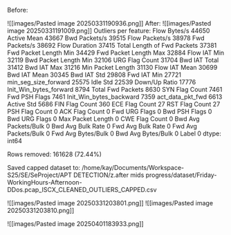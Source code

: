 Before:

![[images/Pasted image 20250331190936.png]]
After:
![[images/Pasted image 20250331191009.png]]
Outliers per feature:
 Flow Bytes/s                   44650
Active Mean                    43667
Bwd Packets/s                  39515
Flow Packets/s                 38978
Fwd Packets/s                  38692
Flow Duration                  37415
Total Length of Fwd Packets    37381
Fwd Packet Length Min          34429
Fwd Packet Length Max          32884
Flow IAT Min                   32119
Bwd Packet Length Min          32106
URG Flag Count                 31704
Bwd IAT Total                  31412
Bwd IAT Max                    31216
Min Packet Length              31130
Flow IAT Mean                  30699
Bwd IAT Mean                   30345
Bwd IAT Std                    29808
Fwd IAT Min                    27721
min_seg_size_forward           25575
Idle Std                       22539
Down/Up Ratio                  17776
Init_Win_bytes_forward          8794
Total Fwd Packets               8630
SYN Flag Count                  7461
Fwd PSH Flags                   7461
Init_Win_bytes_backward         7359
act_data_pkt_fwd                6613
Active Std                      5686
FIN Flag Count                   360
ECE Flag Count                    27
RST Flag Count                    27
PSH Flag Count                     0
ACK Flag Count                     0
Fwd URG Flags                      0
Bwd PSH Flags                      0
Bwd URG Flags                      0
Max Packet Length                  0
CWE Flag Count                     0
Bwd Avg Packets/Bulk               0
Bwd Avg Bulk Rate                  0
Fwd Avg Bulk Rate                  0
Fwd Avg Packets/Bulk               0
Fwd Avg Bytes/Bulk                 0
Bwd Avg Bytes/Bulk                 0
Label                              0
dtype: int64

Rows removed: 161628 (72.44%)

Saved capped dataset to: /home/kay/Documents/Workspace-S25/SE/SeProject/APT DETECTION/z.after mids progress/dataset/Friday-WorkingHours-Afternoon-DDos.pcap_ISCX_CLEANED_OUTLIERS_CAPPED.csv


![[images/Pasted image 20250331203801.png]]
![[images/Pasted image 20250331203810.png]]



![[images/Pasted image 20250401183933.png]]